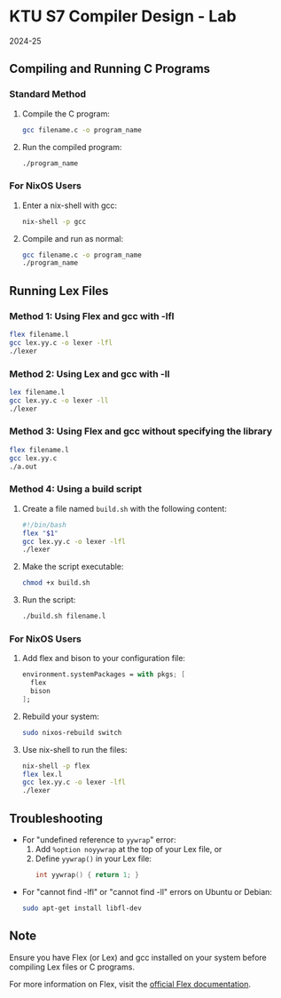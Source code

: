 # KTU S7 Compiler Design - Lab
2024-25

## Compiling and Running C Programs

### Standard Method
1. Compile the C program:
   ```bash
   gcc filename.c -o program_name
   ```
2. Run the compiled program:
   ```bash
   ./program_name
   ```

### For NixOS Users
1. Enter a nix-shell with gcc:
   ```bash
   nix-shell -p gcc
   ```
2. Compile and run as normal:
   ```bash
   gcc filename.c -o program_name
   ./program_name
   ```

## Running Lex Files

### Method 1: Using Flex and gcc with -lfl
```bash
flex filename.l
gcc lex.yy.c -o lexer -lfl
./lexer
```

### Method 2: Using Lex and gcc with -ll
```bash
lex filename.l
gcc lex.yy.c -o lexer -ll
./lexer
```

### Method 3: Using Flex and gcc without specifying the library
```bash
flex filename.l
gcc lex.yy.c
./a.out
```

### Method 4: Using a build script
1. Create a file named `build.sh` with the following content:
   ```bash
   #!/bin/bash
   flex "$1"
   gcc lex.yy.c -o lexer -lfl
   ./lexer
   ```
2. Make the script executable:
   ```bash
   chmod +x build.sh
   ```
3. Run the script:
   ```bash
   ./build.sh filename.l
   ```

### For NixOS Users
1. Add flex and bison to your configuration file:
   ```nix
   environment.systemPackages = with pkgs; [
     flex
     bison
   ];
   ```
2. Rebuild your system:
   ```bash
   sudo nixos-rebuild switch
   ```
3. Use nix-shell to run the files:
   ```bash
   nix-shell -p flex
   flex lex.l
   gcc lex.yy.c -o lexer -lfl
   ./lexer
   ```

## Troubleshooting
- For "undefined reference to `yywrap`" error:
  1. Add `%option noyywrap` at the top of your Lex file, or
  2. Define `yywrap()` in your Lex file:
     ```c
     int yywrap() { return 1; }
     ```
- For "cannot find -lfl" or "cannot find -ll" errors on Ubuntu or Debian:
  ```bash
  sudo apt-get install libfl-dev
  ```

## Note
Ensure you have Flex (or Lex) and gcc installed on your system before compiling Lex files or C programs.

For more information on Flex, visit the [official Flex documentation](https://github.com/westes/flex).